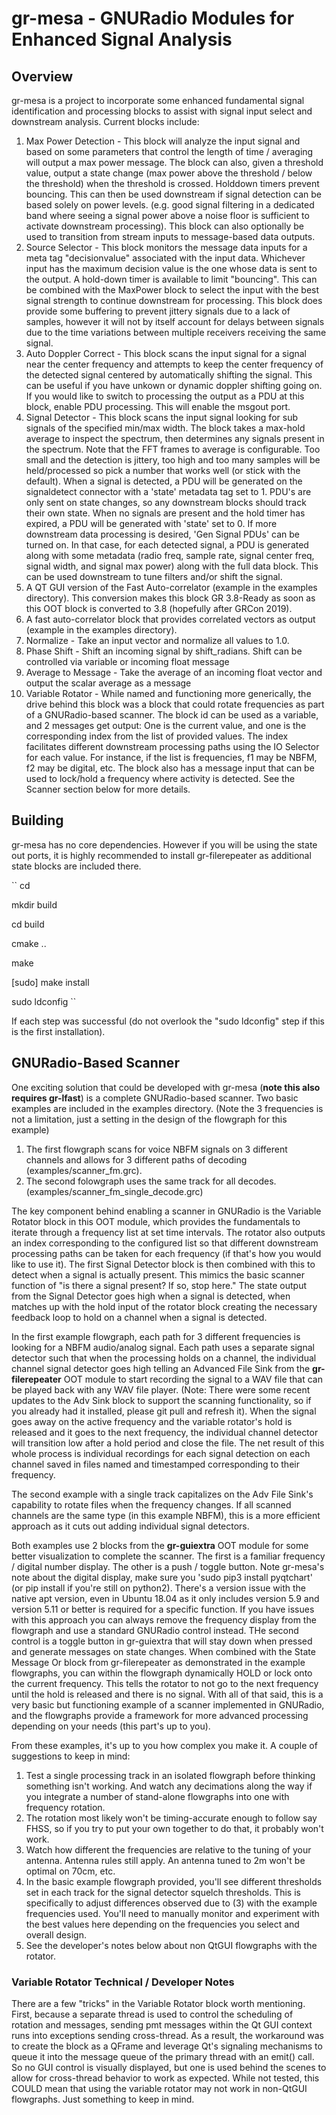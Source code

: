 # gr-mesa - GNURadio Modules for Enhanced Signal Analysis

## Overview
gr-mesa is a project to incorporate some enhanced fundamental signal identification and processing blocks to assist with signal input select and downstream analysis.  Current blocks include:


1. Max Power Detection - This block will analyze the input signal and based on some parameters that control the length of time / averaging will output a max power message.  The block can also, given a threshold value, output a state change (max power above the threshold / below the threshold) when the threshold is crossed.  Holddown timers prevent bouncing.  This can then be used downstream if signal detection can be based solely on power levels.  (e.g. good signal filtering in a dedicated band where seeing a signal power above a noise floor is sufficient to activate downstream processing).  This block can also optionally be used to transition from stream inputs to message-based data outputs.
2. Source Selector - This block monitors the message data inputs for a meta tag "decisionvalue" associated with the input data.  Whichever input has the maximum decision value is the one whose data is sent to the output.  A hold-down timer is available to limit "bouncing".  This can be combined with the MaxPower block to select the input with the best signal strength to continue downstream for processing.  This block does provide some buffering to prevent jittery signals due to a lack of samples, however it will not by itself account for delays between signals due to the time variations between multiple receivers receiving the same signal.
3. Auto Doppler Correct - This block scans the input signal for a signal near the center frequency and attempts to keep the center frequency of the detected signal centered by automatically shifting the signal.  This can be useful if you have unkown or dynamic doppler shifting going on.  If you would like to switch to processing the output as a PDU at this block, enable PDU processing.  This will enable the msgout port.  
4. Signal Detector - This block scans the input signal looking for sub signals of the specified min/max width.  The block takes a max-hold average to inspect the spectrum, then determines any signals present in the spectrum.  Note that the FFT frames to average is configurable.  Too small and the detection is jittery, too high and too many samples will be held/processed so pick a number that works well (or stick with the default).  When a signal is detected, a PDU will be generated on the signaldetect connector with a 'state' metadata tag set to 1.  PDU's are only sent on state changes, so any downstream blocks should track their own state.  When no signals are present and the hold timer has expired, a PDU will be generated with 'state' set to 0.  If more downstream data processing is desired, 'Gen Signal PDUs' can be turned on.  In that case, for each detected signal, a PDU is generated along with some metadata (radio freq, sample rate, signal center freq, signal width, and signal max power) along with the full data block.  This can be used downstream to tune filters and/or shift the signal.  
5. A QT GUI version of the Fast Auto-correlator (example in the examples directory).  This conversion makes this block GR 3.8-Ready as soon as this OOT block is converted to 3.8 (hopefully after GRCon 2019).
6. A fast auto-correlator block that provides correlated vectors as output (example in the examples directory).
7. Normalize - Take an input vector and normalize all values to 1.0.
8. Phase Shift - Shift an incoming signal by shift_radians.  Shift can be controlled via variable or incoming float message
9. Average to Message - Take the average of an incoming float vector and output the scalar average as a message
10. Variable Rotator - While named and functioning more generically, the drive behind this block was a block that could rotate frequencies as part of a GNURadio-based scanner.  The block id can be used as a variable, and 2 messages get output: One is the current value, and one is the corresponding index from the list of provided values.  The index facilitates different downstream processing paths using the IO Selector for each value.  For instance, if the list is frequencies, f1 may be NBFM, f2 may be digital, etc.  The block also has a message input that can be used to lock/hold a frequency where activity is detected.  See the Scanner section below for more details.

## Building
gr-mesa has no core dependencies.  However if you will be using the state out ports, it is highly recommended to install gr-filerepeater as additional state blocks are included there.

``
cd <clone directory>

mkdir build

cd build

cmake ..

make

[sudo] make install

sudo ldconfig
``

If each step was successful (do not overlook the "sudo ldconfig" step if this is the first installation).

## GNURadio-Based Scanner
One exciting solution that could be developed with gr-mesa (**note this also requires gr-lfast**) is a complete GNURadio-based scanner.  Two basic examples are included in the examples directory.  (Note the 3 frequencies is not a limitation, just a setting in the design of the flowgraph for this example)
1. The first flowgraph scans for voice NBFM signals on 3 different channels and allows for 3 different paths of decoding (examples/scanner_fm.grc). 
2. The second folowgraph uses the same track for all decodes. (examples/scanner_fm_single_decode.grc)
 
The key component behind enabling a scanner in GNURadio is the Variable Rotator block in this OOT module, which provides the fundamentals to iterate through a frequency list at set time intervals.  The rotator also outputs an index corresponding to the configured list so that different downstream processing paths can be taken for each frequency (if that's how you would like to use it).  The first Signal Detector block is then combined with this to detect when a signal is actually present.  This mimics the basic scanner function of "is there a signal present?  If so, stop here."  The state output from the Signal Detector goes high when a signal is detected, when matches up with the hold input of the rotator block creating the necessary feedback loop to hold on a channel when a signal is detected.

In the first example flowgraph, each path for 3 different frequencies is looking for a NBFM audio/analog signal.  Each path uses a separate signal detector such that when the processing holds on a channel, the individual channel signal detector goes high telling an Advanced File Sink from the **gr-filerepeater** OOT module to start recording the signal to a WAV file that can be played back with any WAV file player.  (Note: There were some recent updates to the Adv Sink block to support the scanning functionality, so if you already had it installed, please git pull and refresh it).  When the signal goes away on the active frequency and the variable rotator's hold is released and it goes to the next frequency, the individual channel detector will transition low after a hold period and close the file.  The net result of this whole process is individual recordings for each signal detection on each channel saved in files named and timestamped corresponding to their frequency.

The second example with a single track capitalizes on the Adv File Sink's capability to rotate files when the frequency changes.  If all scanned channels are the same type (in this example NBFM), this is a more efficient approach as it cuts out adding individual signal detectors.

Both examples use 2 blocks from the **gr-guiextra** OOT module for some better visualization to complete the scanner.  The first is a familiar frequency / digital number display.  The other is a push / toggle button.  Note gr-mesa's note about the digital display, make sure you 'sudo pip3 install pyqtchart' (or pip install if you're still on python2).  There's a version issue with the native apt version, even in Ubuntu 18.04 as it only includes version 5.9 and version 5.11 or better is required for a specific function.  If you have issues with this approach you can always remove the frequency display from the flowgraph and use a standard GNURadio control instead.  THe second control is a toggle button in gr-guiextra that will stay down when pressed and generate messages on state changes.  When combined with the State Message Or block from gr-filerepeater as demonstrated in the example flowgraphs, you can within the flowgraph dynamically HOLD or lock onto the current frequency.  This tells the rotator to not go to the next frequency until the hold is released and there is no signal. With all of that said, this is a very basic but functioning example of a scanner implemented in GNURadio, and the flowgraphs provide a framework for more advanced processing depending on your needs (this part's up to you).

From these examples, it's up to you how complex you make it.  A couple of suggestions to keep in mind:
1. Test a single processing track in an isolated flowgraph before thinking something isn't working.  And watch any decimations along the way if you integrate a number of stand-alone flowgraphs into one with frequency rotation.
2. The rotation most likely won't be timing-accurate enough to follow say FHSS, so if you try to put your own together to do that, it probably won't work.
3. Watch how different the frequencies are relative to the tuning of your antenna.  Antenna rules still apply.  An antenna tuned to 2m won't be optimal on 70cm, etc.
4. In the basic example flowgraph provided, you'll see different thresholds set in each track for the signal detector squelch thresholds.  This is specifically to adjust differences observed due to (3) with the example frequencies used.  You'll need to manually monitor and experiment with the best values here depending on the frequencies you select and overall design.
5. See the developer's notes below about non QtGUI flowgraphs with the rotator.

### Variable Rotator Technical / Developer Notes
There are a few "tricks" in the Variable Rotator block worth mentioning.  First, because a separate thread is used to control the scheduling of rotation and messages, sending pmt messages within the Qt GUI context runs into exceptions sending cross-thread.  As a result, the workaround was to create the block as a QFrame and leverage Qt's signaling mechanisms to queue it into the message queue of the primary thread with an emit() call.  So no GUI control is visually displayed, but one is used behind the scenes to allow for cross-thread behavior to work as expected.  While not tested, this COULD mean that using the variable rotator may not work in non-QtGUI flowgraphs.  Just something to keep in mind.

